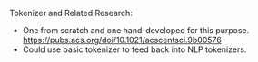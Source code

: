 Tokenizer and Related Research:
- One from scratch and one hand-developed for this purpose. https://pubs.acs.org/doi/10.1021/acscentsci.9b00576
- Could use basic tokenizer to feed back into NLP tokenizers.